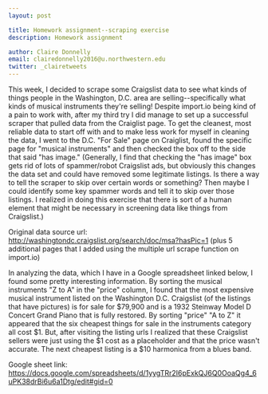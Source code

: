 ```yaml
---
layout: post

title: Homework assignment--scraping exercise
description: Homework assignment

author: Claire Donnelly
email: clairedonnelly2016@u.northwestern.edu
twitter: _clairetweets
---
```


This week, I decided to scrape some Craigslist data to see what kinds of things people in the Washington, D.C. area are selling--specifically what kinds of musical instruments they're selling! Despite import.io being kind of a pain to work with, after my third try I did manage to set up a successful scraper that pulled data from the Craiglist page. To get the cleanest, most reliable data to start off with and to make less work for myself in cleaning the data, I went to the D.C. "For Sale" page on Craiglist, found the specific page for "musical instruments" and then checked the box off to the side that said "has image." (Generally, I find that checking the "has image" box gets rid of lots of spammer/robot Craigslist ads, but obviously this changes the data set and could have removed some legitimate listings. Is there a way to tell the scraper to skip over certain words or something? Then maybe I could identify some key spammer words and tell it to skip over those listings. I realized in doing this exercise that there is sort of a human element that might be necessary in screening data like things from Craigslist.)

Original data source url: http://washingtondc.craigslist.org/search/doc/msa?hasPic=1
(plus 5 additional pages that I added using the multiple url scrape function on import.io)

In analyzing the data, which I have in a Google spreadsheet linked below, I found some pretty interesting information. By sorting the musical instruments "Z to A" in the "price" column, I found that the most expensive musical instrument listed on the Washington D.C. Craigslist (of the listings that have pictures) is for sale for $79,900 and is a 1932 Steinway Model D Concert Grand Piano that is fully restored. By sorting "price" "A to Z" it appeared that the six cheapest things for sale in the instruments category all cost $1. But, after visiting the listing urls I realized that these Craigslist sellers were just using the $1 cost as a placeholder and that the price wasn't accurate. The next cheapest listing is a $10 harmonica from a blues band. 

Google sheet link: https://docs.google.com/spreadsheets/d/1yygTRr2I6pExkQJ6Q0OoaQg4_6uPK38drBi6u6a1Dtg/edit#gid=0
